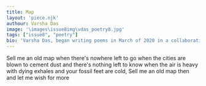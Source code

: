 ```yaml
---
title: Map
layout: 'piece.njk'
authour: Varsha Das
image: '\images\issue8img\vdas_poetry8.jpg'
tags: ["issue8", "poetry"]
bio: 'Varsha Das, began writing poems in March of 2020 in a collaborative project that spanned around 100 poems over the period of 2 years, writing about her time with her people and city. The project was made into a little publication by the name <i>Trapezists: Every poem we wrote</i>. She is based in Siliguri and writes in Delhi now.'
---
```


Sell me an old map
when there's nowhere left to go
when the cities are blown to cement dust 
and there's nothing left to know
when the air is heavy with dying exhales
and your fossil feet are cold, 
Sell me an old map then
and let me wish for more
